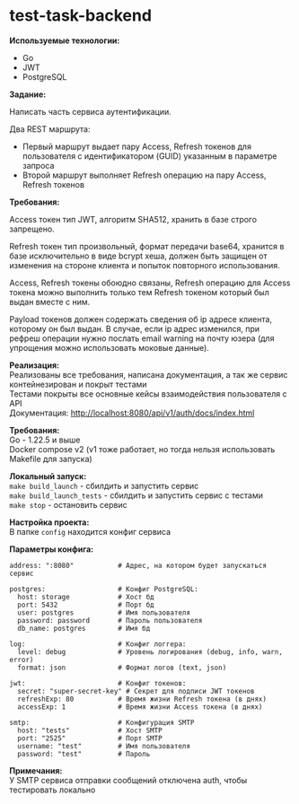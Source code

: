 # test-task-backend

**Используемые технологии:**

- Go
- JWT
- PostgreSQL

**Задание:**

Написать часть сервиса аутентификации.

Два REST маршрута:

- Первый маршрут выдает пару Access, Refresh токенов для пользователя с идентификатором (GUID) указанным в параметре запроса
- Второй маршрут выполняет Refresh операцию на пару Access, Refresh токенов

**Требования:**

Access токен тип JWT, алгоритм SHA512, хранить в базе строго запрещено.

Refresh токен тип произвольный, формат передачи base64, хранится в базе исключительно в виде bcrypt хеша, должен быть защищен от изменения на стороне клиента и попыток повторного использования.

Access, Refresh токены обоюдно связаны, Refresh операцию для Access токена можно выполнить только тем Refresh токеном который был выдан вместе с ним.

Payload токенов должен содержать сведения об ip адресе клиента, которому он был выдан. В случае, если ip адрес изменился, при рефреш операции нужно послать email warning на почту юзера (для упрощения можно использовать моковые данные).

**Реализация:**\
Реализованы все требования, написана документация, а так же сервис контейнезирован и покрыт тестами \
Тестами покрыты все основные кейсы взаимодействия пользователя с API\
Документация:
[http://localhost:8080/api/v1/auth/docs/index.html](http://localhost:8080/api/v1/auth/docs/index.html)

**Требования:** \
Go - 1.22.5 и выше \
Docker compose v2 (v1 тоже работает, но тогда нельзя использовать Makefile для запуска)

**Локальный запуск:** \
`make build_launch` - сбилдить и запустить сервис\
`make build_launch_tests` - сбилдить и запустить сервис с тестами\
`make stop` - остановить сервис

**Настройка проекта:** \
В папке `config` находится конфиг сервиса 

**Параметры конфига:**

```
address: ":8080"           # Адрес, на котором будет запускаться сервис

postgres:                  # Конфиг PostgreSQL:
  host: storage            # Хост бд
  port: 5432               # Порт бд
  user: postgres           # Имя пользователя 
  password: password       # Пароль пользователя
  db_name: postgres        # Имя бд

log:                       # Конфиг логгера:
  level: debug             # Уровень логирования (debug, info, warn, error)
  format: json             # Формат логов (text, json)

jwt:                       # Конфиг токенов:
  secret: "super-secret-key" # Секрет для подписи JWT токенов
  refreshExp: 80           # Время жизни Refresh токена (в днях)
  accessExp: 1             # Время жизни Access токена (в днях)

smtp:                      # Конфигурация SMTP
  host: "tests"            # Хост SMTP
  port: "2525"             # Порт SMTP
  username: "test"         # Имя пользователя
  password: "test"         # Пароль
```
**Примечания:** \
У SMTP сервиса отправки сообщений отключена auth, чтобы тестировать локально